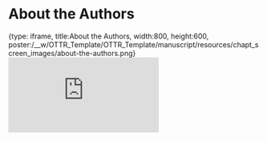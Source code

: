 # About the Authors
 
{type: iframe, title:About the Authors, width:800, height:600, poster:/__w/OTTR_Template/OTTR_Template/manuscript/resources/chapt_screen_images/about-the-authors.png}
![](https://ottrproject.org/OTTR_Template/about-the-authors.html)
 

 
